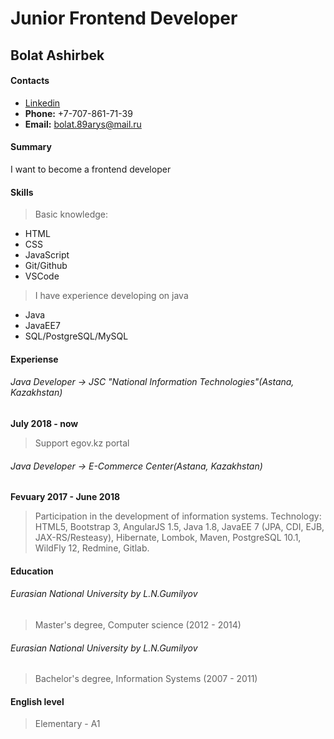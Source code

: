 ﻿# Junior Frontend Developer
## Bolat Ashirbek

#### Contacts
 * [Linkedin](https://linkedin.com/in/bolatashirbek)
 * **Phone:** +7-707-861-71-39
 * **Email:** bolat.89arys@mail.ru

#### Summary
I want to become a frontend developer

#### Skills
> Basic knowledge:
* HTML
* CSS
* JavaScript
* Git/Github
* VSCode
> I have experience developing on java
* Java
* JavaEE7
* SQL/PostgreSQL/MySQL

#### Experiense
###### Java Developer -> JSC "National Information Technologies"(Astana, Kazakhstan)
**July 2018 - now**
> Support egov.kz portal

###### Java Developer ->  E-Commerce Center(Astana, Kazakhstan)
**Fevuary 2017 - June 2018**
> Participation in the development of information systems.
Technology: HTML5, Bootstrap 3, AngularJS 1.5, Java 1.8, JavaEE 7 (JPA, CDI, EJB, JAX-RS/Resteasy), Hibernate, Lombok, Maven, PostgreSQL 10.1, WildFly 12, Redmine, Gitlab.

#### Education
###### Eurasian National University by L.N.Gumilyov
> Master's degree, Computer science (2012 - 2014)

######  Eurasian National University by L.N.Gumilyov
> Bachelor's degree, Information Systems (2007 - 2011)

#### English level
> Elementary - A1
